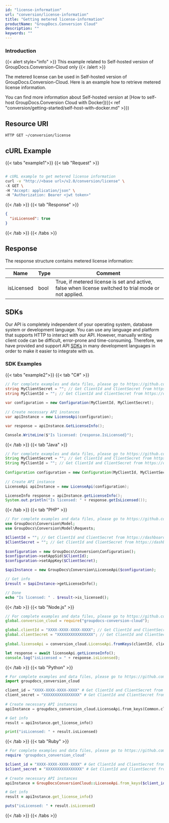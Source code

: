 ```yaml
---
id: "license-information"
url: "conversion/license-information"
title: "Getting metered license-information"
productName: "GroupDocs.Conversion Cloud"
description: ""
keywords: ""
---
```

### Introduction ###

{{< alert style="info" >}}
This example related to Self-hosted version of GroupDocs.Conversion-Cloud only
{{< /alert >}}

The metered license can be used in Self-hosted version of GroupDocs.Conversion-Cloud.
Here is an example how to retrieve metered license information.

You can find more information about Self-hosted version at [How to self-host GroupDocs.Conversion Cloud with Docker]({{< ref "conversion/getting-started/self-host-with-docker.md" >}})

## Resource URI ##

```HTTP GET ~/conversion/license```

## cURL Example ##

{{< tabs "example1">}} {{< tab "Request" >}}

```bash

# cURL example to get metered license information
curl -v "http://<base url>/v2.0/conversion/license" \
-X GET \
-H "Accept: application/json" \
-H "Authorization: Bearer <jwt token>"
```

{{< /tab >}} {{< tab "Response" >}}

```json
{
  "isLicensed": true
}
```
{{< /tab >}} {{< /tabs >}}

## Response ##

The response structure contains metered license information:

| Name | Type | Comment
|---|---|---
|isLicensed|bool|True, if metered license is set and active, false when license switched to trial mode or not applied.

## SDKs ##

Our API is completely independent of your operating system, database system or development language. You can use any language and platform that supports HTTP to interact with our API. However, manually writing client code can be difficult, error-prone and time-consuming. Therefore, we have provided and support API [SDKs](https://github.com/groupdocs-conversion-cloud) in many development languages in order to make it easier to integrate with us.

### SDK Examples ###

{{< tabs "example2">}} {{< tab "C#" >}}

```csharp
// For complete examples and data files, please go to https://github.com/groupdocs-conversion-cloud/groupdocs-conversion-cloud-dotnet-samples
string MyClientSecret = ""; // Get ClientId and ClientSecret from https://dashboard.groupdocs.cloud
string MyClientId = ""; // Get ClientId and ClientSecret from https://dashboard.groupdocs.cloud
  
var configuration = new Configuration(MyClientId, MyClientSecret);
  
// Create necessary API instances
var apiInstance = new LicenseApi(configuration);

var response = apiInstance.GetLicenseInfo();

Console.WriteLine($"Is licensed: {response.IsLicensed}");
```

{{< /tab >}} {{< tab "Java" >}}

```java
// For complete examples and data files, please go to https://github.com/groupdocs-conversion-cloud/groupdocs-conversion-cloud-java-samples
String MyClientSecret = ""; // Get ClientId and ClientSecret from https://dashboard.groupdocs.cloud
String MyClientId = ""; // Get ClientId and ClientSecret from https://dashboard.groupdocs.cloud
  
Configuration configuration = new Configuration(MyClientId, MyClientSecret);
  
// Create API instance
LicenseApi apiInstance = new LicenseApi(configuration);

LicenseInfo response = apiInstance.getLicenseInfo();
System.out.println("Is licensed: " + response.getIsLicensed());
```

{{< /tab >}} {{< tab "PHP" >}}

```php
// For complete examples and data files, please go to https://github.com/groupdocs-conversion-cloud/groupdocs-conversion-cloud-php-samples
use GroupDocs\Conversion\Model;
use GroupDocs\Conversion\Model\Requests;

$ClientId = ""; // Get ClientId and ClientSecret from https://dashboard.groupdocs.cloud
$ClientSecret = ""; // Get ClientId and ClientSecret from https://dashboard.groupdocs.cloud
  
$configuration = new GroupDocs\Conversion\Configuration();
$configuration->setAppSid($ClientId);
$configuration->setAppKey($ClientSecret);

$apiInstance = new GroupDocs\Conversion\LicenseApi($configuration);

// Get info
$result = $apiInstance->getLicenseInfo();

// Done
echo "Is licensed: " . $result->is_licensed();
```

{{< /tab >}} {{< tab "Node.js" >}}

```js
// For complete examples and data files, please go to https://github.com/groupdocs-conversion-cloud/groupdocs-conversion-cloud-node-samples
global.conversion_cloud = require("groupdocs-conversion-cloud");

global.clientId = "XXXX-XXXX-XXXX-XXXX"; // Get ClientId and ClientSecret from https://dashboard.groupdocs.cloud
global.clientSecret = "XXXXXXXXXXXXXXXX"; // Get ClientId and ClientSecret from https://dashboard.groupdocs.cloud
  
global.licenseApi = conversion_cloud.LicenseApi.fromKeys(clientId, clientSecret);

let response = await licenseApi.getLicenseInfo();
console.log("isLicensed = " + response.isLicensed);
```

{{< /tab >}} {{< tab "Python" >}}

```python
# For complete examples and data files, please go to https://github.com/groupdocs-conversion-cloud/groupdocs-conversion-cloud-python-samples
import groupdocs_conversion_cloud

client_id = "XXXX-XXXX-XXXX-XXXX" # Get ClientId and ClientSecret from https://dashboard.groupdocs.cloud
client_secret = "XXXXXXXXXXXXXXXX" # Get ClientId and ClientSecret from https://dashboard.groupdocs.cloud
  
# Create necessary API instances
apiInstance = groupdocs_conversion_cloud.LicenseApi.from_keys(Common.client_id, Common.client_secret)

# Get info
result = apiInstance.get_license_info()

print("isLicensed: " + result.isLicensed)
```

{{< /tab >}} {{< tab "Ruby" >}}

```ruby
# For complete examples and data files, please go to https://github.com/groupdocs-conversion-cloud/groupdocs-conversion-cloud-ruby-samples
require 'groupdocs_conversion_cloud'

$client_id = "XXXX-XXXX-XXXX-XXXX" # Get ClientId and ClientSecret from https://dashboard.groupdocs.cloud
$client_secret = "XXXXXXXXXXXXXXXX" # Get ClientId and ClientSecret from https://dashboard.groupdocs.cloud
  
# Create necessary API instances
apiInstance = GroupDocsConversionCloud::LicenseApi.from_keys($client_id, $client_secret)

# Get info
result = apiInstance.get_license_info()

puts("isLicensed: " + result.isLicensed)
```

{{< /tab >}} {{< /tabs >}}
